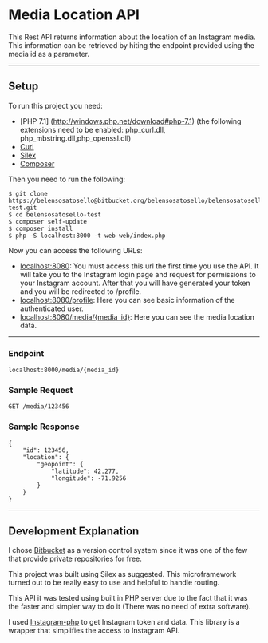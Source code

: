 Media Location API
==================
This Rest API returns information about the location of an Instagram media. This information can be retrieved by hiting the endpoint provided using the media id as a parameter.

* * *

Setup
-----
To run this project you need:

- [PHP 7\.1] (http://windows.php.net/download#php-7.1) \(the following extensions need to be enabled: php\_curl.dll, php\_mbstring.dll,php\_openssl.dll)
- [Curl](https://gist.github.com/VersatilityWerks/5719158/download)
- [Silex](http://silex.sensiolabs.org/)
- [Composer](https://getcomposer.org/)

Then you need to run the following:

    $ git clone https://belensosatosello@bitbucket.org/belensosatosello/belensosatosello-test.git
    $ cd belensosatosello-test
    $ composer self-update
    $ composer install
    $ php -S localhost:8000 -t web web/index.php

Now you can access the following URLs:

- [localhost:8080](localhost:8080): You must access this url the first time you use the API. It will take you to the Instagram login page and request for permissions to your Instagram account. After that you will have generated your token and you will be redirected to /profile.
- [localhost:8080/profile](localhost:8080/prodile): Here you can see basic information of the authenticated user.
- [localhost:8080/media/{media\_id}](http://localhost:8000/media/1402451097368744018_1173952339): Here you can see the media location data.

* * *

### Endpoint
    localhost:8000/media/{media_id}

### Sample Request
    GET /media/123456


### Sample Response
    {
        "id": 123456,
        "location": {
            "geopoint": {
                "latitude": 42.277,
                "longitude": -71.9256
            }
        }
    }

* * *

Development Explanation
-----------------------
I chose [Bitbucket](https://bitbucket.org/) as a version control system since it was one of the few that provide private repositories for free. 

This project was built using Silex as suggested. This microframework turned out to be really easy to use and helpful to handle routing.  

This API it was tested using built in PHP server due to the fact that it was the faster and simpler way to do it (There was no need of extra software). 

I used [Instagram-php](https://github.com/haridarshan/instagram-php) to get Instagram token and data. This library is a wrapper that simplifies the access to Instagram API.
